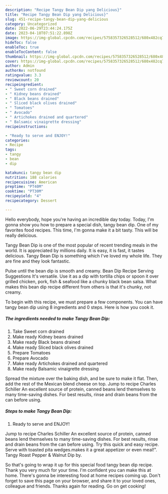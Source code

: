 ```yaml
---
description: "Recipe Tangy Bean Dip yang Delicious}"
title: "Recipe Tangy Bean Dip yang Delicious}"
slug: 451-recipe-tangy-bean-dip-yang-delicious
category: Uncategorized
date: 2022-06-29T23:44:24.175Z
date: 2023-04-18T07:51:22.898Z
image: https://img-global.cpcdn.com/recipes/5758357326528512/680x482cq70/tangy-bean-dip-recipe-main-photo.jpg
hideToc: false
enableToc: true
enableTocContent: false
thumbnail: https://img-global.cpcdn.com/recipes/5758357326528512/680x482cq70/tangy-bean-dip-recipe-main-photo.jpg
cover: https://img-global.cpcdn.com/recipes/5758357326528512/680x482cq70/tangy-bean-dip-recipe-main-photo.jpg
author: Admin
authorAv: notfound
ratingvalue: 3.3
reviewcount: 20
recipeingredient:
- " Sweet corn drained"
- " Kidney beans drained"
- " Black beans drained"
- " Sliced black olives drained"
- " Tomatoes"
- " Avocado"
- " Artichokes drained and quartered"
- " Balsamic vinaigrette dressing"
recipeinstructions:

- "Ready to serve and ENJOY!"
categories:
- Recipe
tags:
- tangy
- bean
- dip

katakunci: tangy bean dip 
nutrition: 188 calories
recipecuisine: American
preptime: "PT40M"
cooktime: "PT30M"
recipeyield: "4"
recipecategory: Dessert

---
```



Hello everybody, hope you're having an incredible day today. Today, I'm gonna show you how to prepare a special dish, tangy bean dip. One of my favorites food recipes. This time, I'm gonna make it a bit tasty. This will be really delicious.

Tangy Bean Dip is one of the most popular of recent trending meals in the world. It is appreciated by millions daily. It is easy, it is fast, it tastes delicious. Tangy Bean Dip is something which I've loved my whole life. They are fine and they look fantastic.

Pulse until the bean dip is smooth and creamy. Bean Dip Recipe Serving Suggestions It&#39;s versatile. Use it as a dip with tortilla chips or spoon it over grilled chicken, pork, fish &amp; seafood like a chunky black bean salsa. What makes this bean dip recipe different from others is that it&#39;s chunky, not creamy.


To begin with this recipe, we must prepare a few components. You can have tangy bean dip using 8 ingredients and 0 steps. Here is how you cook it.

<!--inarticleads1-->

##### The ingredients needed to make Tangy Bean Dip:

1. Take  Sweet corn drained
1. Make ready  Kidney beans drained
1. Make ready  Black beans drained
1. Make ready  Sliced black olives drained
1. Prepare  Tomatoes
1. Prepare  Avocado
1. Make ready  Artichokes drained and quartered
1. Make ready  Balsamic vinaigrette dressing


Spread the mixture over the baking dish, and be sure to make it flat. Then, add the rest of the Mexican blend cheese on top. Jump to recipe Charles Schiller An excellent source of protein, canned beans lend themselves to many time-saving dishes. For best results, rinse and drain beans from the can before using. 

<!--inarticleads2-->

##### Steps to make Tangy Bean Dip:


1. Ready to serve and ENJOY!

Jump to recipe Charles Schiller An excellent source of protein, canned beans lend themselves to many time-saving dishes. For best results, rinse and drain beans from the can before using. Try this quick and easy recipe. Serve with toasted pita wedges.makes it a great appetizer or even meal!&#34;. Tangy Roast Pepper &amp; Walnut Dip by. 

So that's going to wrap it up for this special food tangy bean dip recipe. Thank you very much for your time. I'm confident you can make this at home. There's gonna be interesting food at home recipes coming up. Don't forget to save this page on your browser, and share it to your loved ones, colleague and friends. Thanks again for reading. Go on get cooking!
